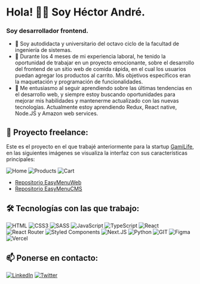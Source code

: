 # Hola! 👋🏼 Soy Héctor André. 

###  Soy desarrollador frontend.

- 💬 Soy autodidacta y universitario del octavo ciclo de la facultad de ingeniería de sistemas.
- 🔭 Durante los 4 meses de mi experiencia laboral, he tenido la oportunidad de trabajar en un proyecto emocionante, sobre el desarrollo del frontend de un sitio web de comida rápida, en el cual los usuarios puedan agregar los productos al carrito. Mis objetivos específicos eran la maquetación y programación de funcionalidades.
- 💜 Me entusiasmo al seguir aprendiendo sobre las últimas tendencias en el desarrollo web, y siempre estoy buscando oportunidades para mejorar mis habilidades y mantenerme actualizado con las nuevas tecnologías. Actualmente estoy aprendiendo Redux, React native, Node.JS y Amazon web services.

## 🚀 Proyecto freelance: 
Este es el proyecto en el que trabajé anteriormente para la startup [GamiLife](https://github.com/GamiLife), en las siguientes imágenes se visualiza la interfaz con sus características principales:

![Home](https://github.com/AndreDev12/AndreDev12/assets/77453863/0f729e02-193f-4ebd-a015-3cb79d6d62ca)
![Products](https://github.com/AndreDev12/AndreDev12/assets/77453863/7015fc12-b4e9-471c-a096-6967ea2132f5)
![Cart](https://github.com/AndreDev12/AndreDev12/assets/77453863/6b29cee2-ae20-41b6-8e0d-03fca9da3983)

- [Repositorio EasyMenuWeb](https://github.com/GamiLife/EasyMenuWeb)
- [Repositorio EasyMenuCMS](https://github.com/GamiLife/EasyMenuCMS) 

## 🛠️ Tecnologías con las que trabajo:

![HTML](https://img.shields.io/badge/HTML5-E34F26?style=for-the-badge&logo=html5&logoColor=white)
![CSS3](https://img.shields.io/badge/CSS3-1572B6?style=for-the-badge&logo=css3&logoColor=white)
![SASS](https://img.shields.io/badge/Sass-BF4080?style=for-the-badge&logo=sass&logoColor=white)
![JavaScript](https://img.shields.io/badge/JavaScript-1B1B1B?style=for-the-badge&logo=javascript&logoColor=F7DF1E)
![TypeScript](https://img.shields.io/badge/typescript-%23007ACC.svg?style=for-the-badge&logo=typescript&logoColor=white)
![React](https://img.shields.io/badge/React-23272F?style=for-the-badge&logo=react&logoColor=61DAFB)
![React Router](https://img.shields.io/badge/React_Router-CA4245?style=for-the-badge&logo=react-router&logoColor=white)
![Styled Components](https://img.shields.io/badge/styled--components-D26AC2?style=for-the-badge&logo=styled-components&logoColor=white)
![Next.JS](https://img.shields.io/badge/Next.JS-black?style=for-the-badge&logo=next.js&logoColor=white)
![Python](https://img.shields.io/badge/Python-2B5B84?style=for-the-badge&logo=python&logoColor=white)
![GIT](https://img.shields.io/badge/Git-F14E32?style=for-the-badge&logo=git&logoColor=white)
![Figma](https://img.shields.io/badge/Figma-F24E1E?style=for-the-badge&logo=figma&logoColor=white)
![Vercel](https://img.shields.io/badge/Vercel-000000?style=for-the-badge&logo=vercel&logoColor=white)

## 📫 Ponerse en contacto: 

[![LinkedIn](https://img.shields.io/badge/LinkedIn-0077B5?style=for-the-badge&logo=linkedin&logoColor=white)](https://www.linkedin.com/in/h%C3%A9ctor-andr%C3%A9-huambachano-torres/)
[![Twitter](https://img.shields.io/badge/Twitter-1DA1F2?style=for-the-badge&logo=twitter&logoColor=white)](https://twitter.com/HectorAndreHT)

<!--
**AndreDev12/AndreDev12** is a ✨ _special_ ✨ repository because its `README.md` (this file) appears on your GitHub profile.

Here are some ideas to get you started:

- 🔭 I’m currently working on ...
- 🌱 I’m currently learning ...
- 👯 I’m looking to collaborate on ...
- 🤔 I’m looking for help with ...
- 💬 Ask me about ...
- 📫 How to reach me: ...
- 😄 Pronouns: ...
- ⚡ Fun fact: ...
-->
